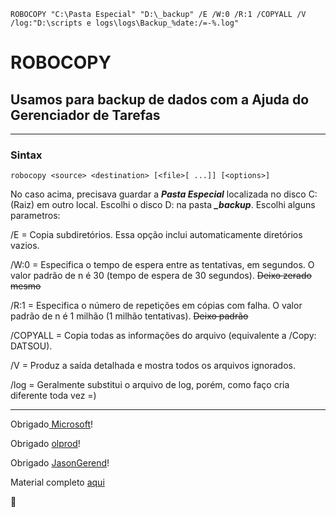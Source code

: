 ```ROBOCOPY "C:\Pasta Especial" "D:\_backup" /E /W:0 /R:1 /COPYALL /V /log:"D:\scripts e logs\logs\Backup_%date:/=-%.log"```



# ROBOCOPY
## Usamos para backup de dados com a Ajuda do Gerenciador de Tarefas
---
### Sintax
```robocopy <source> <destination> [<file>[ ...]] [<options>]```

No caso acima, precisava guardar a *__Pasta Especial__* localizada no disco C: (Raiz) em outro local. Escolhi o disco D: na pasta __*_backup*__. Escolhi alguns parametros: 

/E = Copia subdiretórios. Essa opção inclui automaticamente diretórios vazios.

/W:0 = Especifica o tempo de espera entre as tentativas, em segundos. O valor padrão de n é 30 (tempo de espera de 30 segundos). ~~Deixo zerado mesmo~~

/R:1 = Especifica o número de repetições em cópias com falha. O valor padrão de n é 1 milhão (1 milhão tentativas). ~~Deixo padrão~~

/COPYALL = Copia todas as informações do arquivo (equivalente a /Copy: DATSOU).

/V = Produz a saída detalhada e mostra todos os arquivos ignorados.

/log = Geralmente substitui o arquivo de log, porém, como faço cria diferente toda vez =)


---
Obrigado[ Microsoft](https://github.com/microsoft)!

Obrigado [olprod](https://github.com/olprod)!

Obrigado [JasonGerend](https://github.com/JasonGerend)!


Material completo [aqui](https://docs.microsoft.com/pt-br/windows-server/administration/windows-commands/robocopy)



:robot:

